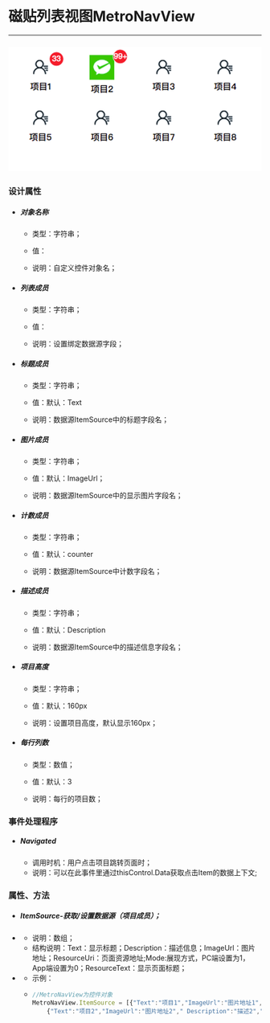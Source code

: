 # 磁贴列表视图MetroNavView

---

### ![](/assets/MetroNavView.png)

### 设计属性

* ##### 对象名称

  * 类型：字符串；

  * 值：

  * 说明：自定义控件对象名；
* ##### 列表成员

  * 类型：字符串；

  * 值：

  * 说明：设置绑定数据源字段；
* ##### 标题成员

  * 类型：字符串；

  * 值：默认：Text

  * 说明：数据源ItemSource中的标题字段名；
* ##### 图片成员

  * 类型：字符串；

  * 值：默认：ImageUrl；

  * 说明：数据源ItemSource中的显示图片字段名；
* ##### 计数成员

  * 类型：字符串；

  * 值：默认：counter

  * 说明：数据源ItemSource中计数字段名；
* ##### 描述成员

  * 类型：字符串；

  * 值：默认：Description

  * 说明：数据源ItemSource中的描述信息字段名；
* ##### 项目高度

  * 类型：字符串；

  * 值：默认：160px

  * 说明：设置项目高度，默认显示160px；
* ##### 每行列数

  * 类型：数值；

  * 值：默认：3

  * 说明：每行的项目数；

### 事件处理程序

* ##### Navigated

  * 调用时机：用户点击项目跳转页面时；
  * 说明：可以在此事件里通过thisControl.Data获取点击Item的数据上下文;

### 属性、方法

* ##### ItemSource-获取/设置数据源（项目成员）；
* * 说明：数组；
  * 结构说明：Text：显示标题；Description：描述信息；ImageUrl：图片地址；ResourceUri：页面资源地址;Mode:展现方式，PC端设置为1，App端设置为0；ResourceText：显示页面标题；
* * 示例：
  * ```js
    //MetroNavView为控件对象
    MetroNavView.ItemSource = [{"Text":"项目1","ImageUrl":"图片地址1"," Description":"描述1","ResourceUri":"页面资源地址" ,"ResourceText":"页面标题","Mode":1},
        {"Text":"项目2","ImageUrl":"图片地址2"," Description":"描述2","ResourceUri":"页面资源地址" ,"ResourceText":"页面标题","Mode":1}];
    ```



